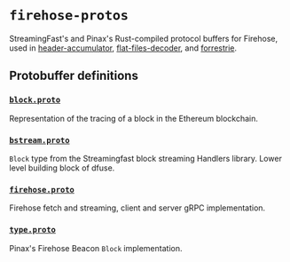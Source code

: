# `firehose-protos`

StreamingFast's and Pinax's Rust-compiled protocol buffers for Firehose,
used in [header-accumulator](./../header-accumulator/Readme.md),
[flat-files-decoder](./../flat-files-decoder/Readme.md), and
[forrestrie](./../../README.md).

## Protobuffer definitions

### [`block.proto`](https://github.com/streamingfast/firehose-ethereum/blob/335607aac766f9f3c6946d8b1ad3c8e36ab70930/proto/sf/ethereum/type/v2/type.proto)

Representation of the tracing of a block in the Ethereum blockchain.

### [`bstream.proto`](https://github.com/streamingfast/bstream/blob/develop/proto/sf/bstream/v1/bstream.proto)

`Block` type from the Streamingfast block streaming Handlers library. Lower level building block of dfuse.

### [`firehose.proto`](https://github.com/streamingfast/proto/blob/develop/sf/firehose/v2/firehose.proto)

Firehose fetch and streaming, client and server gRPC implementation.

### [`type.proto`](https://github.com/pinax-network/firehose-beacon/blob/main/proto/sf/beacon/type/v1/type.proto)

Pinax's Firehose Beacon `Block` implementation.

